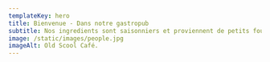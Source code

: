 ```yaml
---
templateKey: hero
title: Bienvenue - Dans notre gastropub
subtitle: Nos ingredients sont saisonniers et proviennent de petits fournisseurs régionaux
image: /static/images/people.jpg
imageAlt: Old Scool Café.
---
```

